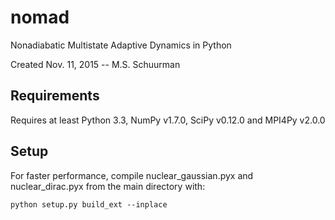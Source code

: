 nomad
=====
Nonadiabatic Multistate Adaptive Dynamics in Python

Created Nov. 11, 2015 -- M.S. Schuurman

Requirements
------------
Requires at least Python 3.3, NumPy v1.7.0, SciPy v0.12.0 and MPI4Py v2.0.0

Setup
-----
For faster performance, compile nuclear_gaussian.pyx and nuclear_dirac.pyx from the main directory with:
```
python setup.py build_ext --inplace
```
